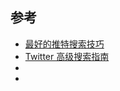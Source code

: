 ## 参考

- [最好的推特搜索技巧](https://sites.google.com/view/twittercn/twitter-advanced-search)
- [Twitter 高级搜索指南](https://zhuanlan.zhihu.com/p/57991583)
- []()
- []()
